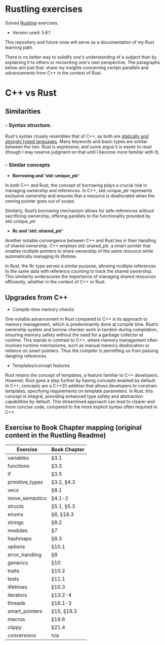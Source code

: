 # Rustling exercises

Solved [Rustling](https://github.com/rust-lang/rustlings) exercises.
- Version used: 5.6.1

This repository and future ones will serve as a documentation of my Rust learning path. 

There is no better way to solidify one's understanding of a subject than by explaining it to others or recounting one's own perspective. 
The paragraphs below aim just that: share my insights concerning certain parallels and advancements from C++ in the context of Rust.

# C++ vs Rust

## Similarities 

### - Syntax structure.
Rust's syntax closely resembles that of C++, as both are [statically and strongly typed languages](https://www.techtarget.com/searchapparchitecture/tip/Static-vs-dynamic-typing-The-details-and-differences). Many keywords and basic types are similar between the two. Rust is expressive, and some argue it is easier to read (though I may reserve judgment on that until I become more familiar with it).

### - Similar concepts

- **Borrowing and 'std::unique_ptr'**

In both C++ and Rust, the concept of borrowing plays a crucial role in managing ownership and references. 
In C++, std::unique_ptr represents exclusive ownership and ensures that a resource is deallocated 
when the owning pointer goes out of scope. 

Similarly, Rust’s borrowing mechanism allows for safe references without sacrificing ownership, offering parallels 
to the functionality provided by std::unique_ptr


- **Rc<T> and 'std::shared_ptr'**

Another notable convergence between C++ and Rust lies in 
their handling of shared ownership. C++ employs std::shared_ptr, 
a smart pointer that enables multiple pointers to share ownership
of the same resource while automatically managing its lifetime. 

In Rust, the Rc<T> type serves a similar purpose, allowing multiple references to the same data with reference counting to track the shared ownership. This similarity underscores the importance of managing shared resources efficiently,
whether in the context of C++ or Rust.

## Upgrades from C++
- Compile-time memory checks

One notable advancement in Rust compared to C++ is its approach to memory management,
which is predominantly done at compile time. Rust’s ownership system and borrow checker
work in tandem during compilation, ensuring memory safety without the need for a garbage 
collector at runtime. This stands in contrast to C++, where memory management often involves runtime mechanisms, 
such as manual memory deallocation or reliance on smart pointers.
Thus the compiler is permitting us from passing dangling references.

- Templates/concept features

Rust retains the concept of templates, a feature familiar to C++ developers. 
However, Rust goes a step further by having concepts enabled by default. 
In C++, concepts are a C++20 addition that allows developers to constrain templates, 
specifying requirements on template parameters. In Rust, this concept is integral, 
providing enhanced type safety and abstraction capabilities by default. 
This streamlined approach can lead to clearer and more concise code, compared to the more explicit syntax often required in C++.

## Exercise to Book Chapter mapping (original content in the Rustling Readme)

| Exercise               | Book Chapter        |
| ---------------------- | ------------------- |
| variables              | §3.1                |
| functions              | §3.3                |
| if                     | §3.5                |
| primitive_types        | §3.2, §4.3          |
| vecs                   | §8.1                |
| move_semantics         | §4.1-2              |
| structs                | §5.1, §5.3          |
| enums                  | §6, §18.3           |
| strings                | §8.2                |
| modules                | §7                  |
| hashmaps               | §8.3                |
| options                | §10.1               |
| error_handling         | §9                  |
| generics               | §10                 |
| traits                 | §10.2               |
| tests                  | §11.1               |
| lifetimes              | §10.3               |
| iterators              | §13.2-4             |
| threads                | §16.1-3             |
| smart_pointers         | §15, §16.3          |
| macros                 | §19.6               |
| clippy                 | §21.4               |
| conversions            | n/a                 |
